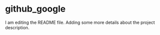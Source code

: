 # github_google
I am editing the README file. Adding some more details about the project description.

